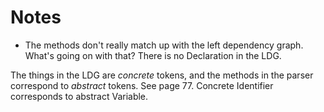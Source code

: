 # Notes #
* The methods don't really match up with the left dependency graph. What's going on with that? There is no Declaration in the LDG.

The things in the LDG are *concrete* tokens, and the methods in the parser correspond to *abstract* tokens. See page 77. Concrete Identifier corresponds to abstract Variable.


